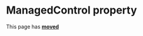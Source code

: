 # ManagedControl property #

This page has [**moved**](https://lib-docs.delphidabbler.com/DropFiles/5/API/TPJCtrlDropFiles-ManagedControl)